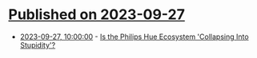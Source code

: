 # [Published on 2023-09-27](index.md)

* [2023-09-27, 10:00:00](https://tech.slashdot.org/story/23/09/27/0227232/is-the-philips-hue-ecosystem-collapsing-into-stupidity?utm_source=rss1.0mainlinkanon&utm_medium=feed) - [Is the Philips Hue Ecosystem 'Collapsing Into Stupidity'?](https://tech.slashdot.org/story/23/09/27/0227232/is-the-philips-hue-ecosystem-collapsing-into-stupidity?utm_source=rss1.0mainlinkanon&utm_medium=feed)
